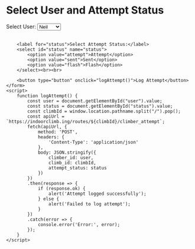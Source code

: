 <!DOCTYPE html>
<html>
<head>
    <title>Indoor Climb</title>
</head>
<body>
    <h1>Select User and Attempt Status</h1>
    <form id="climberForm">
        <label for="user">Select User:</label>
        <select id="user" name="user">
            <option value="Neil">Neil</option>
            <option value="Nick">Nick</option>
            <option value="Declan">Declan</option>
        </select><br><br>
        
        <label for="status">Select Attempt Status:</label>
        <select id="status" name="status">
            <option value="attempt">Attempt</option>
            <option value="sent">Sent</option>
            <option value="flash">Flash</option>
        </select><br><br>
        
        <button type="button" onclick="logAttempt()">Log Attempt</button>
    </form>
    <script>
        function logAttempt() {
            const user = document.getElementById("user").value;
            const status = document.getElementById("status").value;
            const climbId = window.location.pathname.split("/").pop();
            const apiUrl = `https://indoorclimb.ing/routes/${climbId}/climber_attempt`;
            fetch(apiUrl, {
                method: 'POST',
                headers: {
                    'Content-Type': 'application/json'
                },
                body: JSON.stringify({
                    climber_id: user,
                    climb_id: climbId,
                    attempt_status: status
                })
            })
            .then(response => {
                if (response.ok) {
                    alert('Attempt logged successfully');
                } else {
                    alert('Failed to log attempt');
                }
            })
            .catch(error => {
                console.error('Error:', error);
            });
        }
    </script>
</body>
</html>
